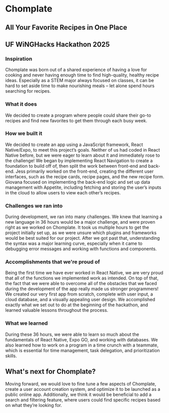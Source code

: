 # Chomplate
## All Your Favorite Recipes in One Place
## UF WiNGHacks Hackathon 2025

### Inspiration

Chomplate was born out of a shared experience of having a love for cooking and never having enough time to find high-quality, healthy recipe ideas. Especially as a STEM major always focused on classes, it can be hard to set aside time to make nourishing meals – let alone spend hours searching for recipes. 

### What it does

We decided to create a program where people could share their go-to recipes and find new favorites to get them through each busy week.

### How we built it

We decided to create an app using a JavaScript framework, React Native/Expo, to meet this project’s goals. Neither of us had coded in React Native before, but we were eager to learn about it and immediately rose to the challenge! We began by implementing React Navigation to create a foundation to build off of, then split the work between front-end and back-end. Jess primarily worked on the front-end, creating the different user interfaces, such as the recipe cards, recipe pages, and the new recipe form. Giovana focused on implementing the back-end logic and set up data management with Appetite, including fetching and storing the user’s inputs in the cloud to allow users to view each other’s recipes.

### Challenges we ran into

During development, we ran into many challenges. We knew that learning a new language in 36 hours would be a major challenge, and were proven right as we worked on Chomplate. It took us multiple hours to get the project initially set up, as we were unsure which plugins and frameworks would be best suited for our project. After we got past that, understanding the syntax was a major learning curve, especially when it came to debugging error messages and working with functions and components.

### Accomplishments that we're proud of

Being the first time we have ever worked in React Native, we are very proud that all of the functions we implemented work as intended. On top of that, the fact that we were able to overcome all of the obstacles that we faced during the development of the app really made us stronger programmers! We created our very first app from scratch, complete with user input, a cloud database, and a visually appealing user design. We accomplished exactly what we set out to do at the beginning of the hackathon, and learned valuable lessons throughout the process.

### What we learned

During these 36 hours, we were able to learn so much about the fundamentals of React Native, Expo GO, and working with databases. We also learned how to work on a program in a time crunch with a teammate, which is essential for time management, task delegation, and prioritization skills. 


## What's next for Chomplate?

Moving forward, we would love to fine tune a few aspects of Chomplate, create a user account creation system, and optimize it to be launched as a public online app. Additionally, we think it would be beneficial to add a search and filtering feature, where users could find specific recipes based on what they’re looking for. 
